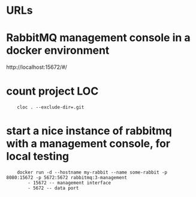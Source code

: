 # URLs

# RabbitMQ management console in a docker environment
http://localhost:15672/#/

# count project LOC
```
    cloc . --exclude-dir=.git   
```

# start a nice instance of rabbitmq with a management console, for local testing
```
    docker run -d --hostname my-rabbit --name some-rabbit -p 8080:15672 -p 5672:5672 rabbitmq:3-management
        - 15672 -- management interface
        - 5672 -- data port
```
